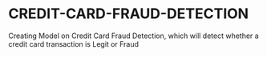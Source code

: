 # CREDIT-CARD-FRAUD-DETECTION
Creating Model on Credit Card Fraud Detection, which will detect whether a credit card transaction is Legit or Fraud
